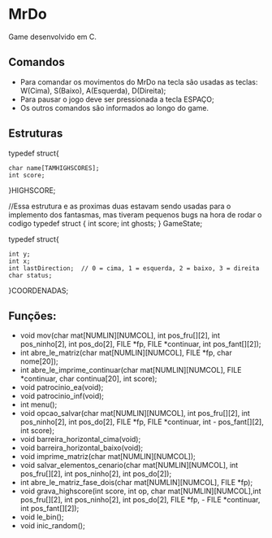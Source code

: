 # MrDo
Game desenvolvido em C.

## Comandos
- Para comandar os movimentos do MrDo na tecla são usadas as teclas: W(Cima), S(Baixo), A(Esquerda), D(Direita);
- Para pausar o jogo deve ser pressionada a tecla ESPAÇO;
- Os outros comandos são informados ao longo do game.

## Estruturas

typedef struct{

    char name[TAMHIGHSCORES];
    int score;
}HIGHSCORE;

//Essa estrutura e as proximas duas estavam sendo usadas para o implemento dos fantasmas, mas tiveram pequenos bugs na hora de rodar o codigo
typedef struct {
    int score;
    int ghosts;
} GameState;

typedef struct{

    int y;
    int x;
    int lastDirection;  // 0 = cima, 1 = esquerda, 2 = baixo, 3 = direita
    char status;
}COORDENADAS;

## Funções:
- void mov(char mat[NUMLIN][NUMCOL], int pos_fru[][2], int pos_ninho[2], int pos_do[2], FILE *fp, FILE *continuar, int pos_fant[][2]);
- int abre_le_matriz(char mat[NUMLIN][NUMCOL], FILE *fp, char nome[20]);
- int abre_le_imprime_continuar(char mat[NUMLIN][NUMCOL], FILE *continuar, char continua[20], int score);
- void patrocinio_ea(void);
- void patrocinio_inf(void);
- int menu();
- void opcao_salvar(char mat[NUMLIN][NUMCOL], int pos_fru[][2], int pos_ninho[2], int pos_do[2], FILE *fp, FILE *continuar, int - pos_fant[][2], int score);
- void barreira_horizontal_cima(void);
- void barreira_horizontal_baixo(void);
- void imprime_matriz(char mat[NUMLIN][NUMCOL]);
- void salvar_elementos_cenario(char mat[NUMLIN][NUMCOL], int pos_fru[][2], int pos_ninho[2], int pos_do[2]);
- int abre_le_matriz_fase_dois(char mat[NUMLIN][NUMCOL], FILE *fp);
- void grava_highscore(int score, int op, char mat[NUMLIN][NUMCOL],int pos_fru[][2], int pos_ninho[2], int pos_do[2], FILE *fp, - FILE *continuar, int pos_fant[][2]);
- void le_bin();
- void inic_random();
